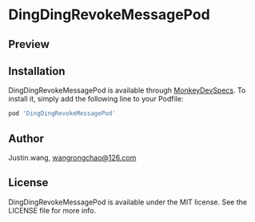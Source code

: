 # DingDingRevokeMessagePod

## Preview

## Installation

DingDingRevokeMessagePod is available through [MonkeyDevSpecs](https://github.com/AloneMonkey/MonkeyDevSpecs.git). To install
it, simply add the following line to your Podfile:

```ruby
pod 'DingDingRevokeMessagePod'
```

## Author

Justin.wang, wangrongchao@126.com

## License

DingDingRevokeMessagePod is available under the MIT license. See the LICENSE file for more info.
